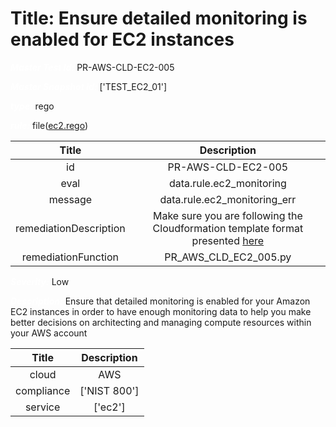 



# Title: Ensure detailed monitoring is enabled for EC2 instances


***<font color="white">Master Test Id:</font>*** PR-AWS-CLD-EC2-005

***<font color="white">Master Snapshot Id:</font>*** ['TEST_EC2_01']

***<font color="white">type:</font>*** rego

***<font color="white">rule:</font>*** file([ec2.rego])  
  
  
  
  

|Title|Description|
| :---: | :---: |
|id|PR-AWS-CLD-EC2-005|
|eval|data.rule.ec2_monitoring|
|message|data.rule.ec2_monitoring_err|
|remediationDescription|Make sure you are following the Cloudformation template format presented <a href='https://docs.aws.amazon.com/AWSCloudFormation/latest/UserGuide/aws-properties-ec2-instance.html#cfn-ec2-instance-monitoring' target='_blank'>here</a>|
|remediationFunction|PR_AWS_CLD_EC2_005.py|


***<font color="white">Severity:</font>*** Low

***<font color="white">Description:</font>*** Ensure that detailed monitoring is enabled for your Amazon EC2 instances in order to have enough monitoring data to help you make better decisions on architecting and managing compute resources within your AWS account  
  
  

|Title|Description|
| :---: | :---: |
|cloud|AWS|
|compliance|['NIST 800']|
|service|['ec2']|



[ec2.rego]: https://github.com/prancer-io/prancer-compliance-test/tree/master/aws/cloud/ec2.rego
